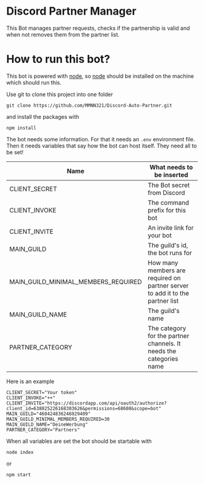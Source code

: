 # Discord Partner Manager

This Bot manages partner requests, checks if the partnership is valid and when not removes them from the partner list.

# How to run this bot?

This bot is powered with [node](https://nodejs.org/en/), so [node](https://nodejs.org/en/) should be installed on the machine which should run this.

Use git to clone this project into one folder
```
git clone https://github.com/MMNN321/Discord-Auto-Partner.git
```
and install the packages with
```
npm install
```

The bot needs some information. For that it needs an ``.env`` environment file.
Then it needs variables that say how the bot can host itself. They need all to be set!


| Name                                | What needs to be inserted                                                     |
| ----------------------------------- | ----------------------------------------------------------------------------- |
| CLIENT_SECRET                       | The Bot secret from Discord                                                   |
| CLIENT_INVOKE                       | The command prefix for this bot                                               |
| CLIENT_INVITE                       | An invite link for your bot                                                   |
| MAIN_GUILD                          | The guild's id, the bot runs for                                              |
| MAIN_GUILD_MINIMAL_MEMBERS_REQUIRED | How many members are required on partner server to add it to the partner list |
| MAIN_GUILD_NAME                     | The guild's name                                                              |
| PARTNER_CATEGORY                    | The category for the partner channels. It needs the categories name           |

Here is an example
```
CLIENT_SECRET="Your token"
CLIENT_INVOKE="++"
CLIENT_INVITE="https://discordapp.com/api/oauth2/authorize?client_id=638025226168303626&permissions=68608&scope=bot"
MAIN_GUILD="460424836246929409"
MAIN_GUILD_MINIMAL_MEMBERS_REQUIRED=30
MAIN_GUILD_NAME="DeineWerbung"
PARTNER_CATEGORY="Partners"
```

When all variables are set the bot should be startable with
```
node index
```
or
```
npm start
``` 
